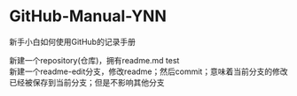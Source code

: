 # GitHub-Manual-YNN
新手小白如何使用GitHub的记录手册<br>

新建一个repository(仓库)，拥有readme.md test<br>新建一个readme-edit分支，修改readme；然后commit；意味着当前分支的修改已经被保存到当前分支；但是不影响其他分支<br>


